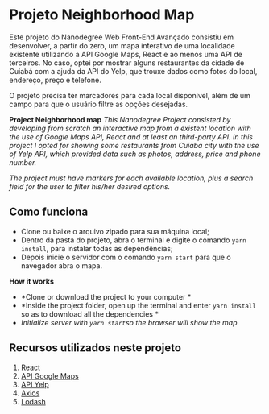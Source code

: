 # Projeto Neighborhood Map
Este projeto do Nanodegree Web Front-End Avançado consistiu em desenvolver, a partir do zero, um mapa interativo de uma localidade existente utilizando a API Google Maps, React e ao menos uma API de terceiros. No caso, optei por mostrar alguns restaurantes da cidade de Cuiabá com a ajuda da API do Yelp, que trouxe dados como fotos do local, endereço, preço e telefone.

O projeto precisa ter marcadores para cada local disponível, além de um campo para que o usuário filtre as opções desejadas.

**Project Neighborhood map** 
*This Nanodegree Project consisted by developing from scratch an interactive map from a existent location with the use of Google Maps API, React and at least an third-party API. In this project I opted for showing some restaurants from Cuiaba city with the use of Yelp API, which provided data such as photos, address, price and phone number.* 

*The project must have markers for each available location, plus a search field for the user to filter his/her desired options.*


## Como funciona
- Clone ou baixe o arquivo zipado para sua máquina local;
- Dentro da pasta do projeto, abra o terminal e digite o comando `yarn install`, para instalar todas as dependências;
- Depois inicie o servidor com o comando `yarn start` para que o navegador abra o mapa.

**How it works**
- *Clone or download the project to your computer *
- *Inside the project folder, open up the terminal and enter `yarn install` so as to download all the dependencies *
- *Initialize server with `yarn start`so the browser will show the map.*

## Recursos utilizados neste projeto
1. [React](https://pt-br.reactjs.org/)
2. [API Google Maps](https://developers.google.com/maps/documentation/?hl=pt-br)
3. [API Yelp](https://www.yelp.com/developers)
4. [Axios](https://github.com/axios/axios)
5. [Lodash](https://lodash.com)
